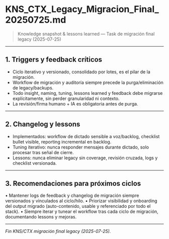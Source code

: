 # KNS_CTX_Legacy_Migracion_Final_20250725.md

> Knowledge snapshot & lessons learned — Task de migración final legacy (2025-07-25)

---

## 1. Triggers y feedback críticos
- Ciclo iterativo y versionado, consolidado por lotes, es el pilar de la migración.
- Workflow de migración y auditoría siempre precede la purga/eliminación de legacy/backups.
- Todo insight, naming, tuning, lessons learned y feedback debe migrarse explícitamente, sin perder granularidad ni contexto.
- La revisión/firma humano + IA es obligatoria antes de purga.

---

## 2. Changelog y lessons
- Implementados: workflow de dictado sensible a voz/backlog, checklist bullet visible, reporting incremental en backlog.
- Tuning iterativo: nunca responder mensajes durante dictado, solo procesar tras señal de cierre.
- Lessons: nunca eliminar legacy sin coverage, revisión cruzada, logs y checklist versionada.

---

## 3. Recomendaciones para próximos ciclos
• Mantener logs de feedback y changelog de migración siempre versionados y vinculados al ciclo/hilo.
• Priorizar visibilidad y onboarding del output migrado (auto-contenido, usable y referenciado por todo el stack).
• Siempre iterar y tunear el workflow tras cada ciclo de migración, documentando lessons y mejoras.

---

*Fin KNS/CTX migración final legacy (2025-07-25).*

